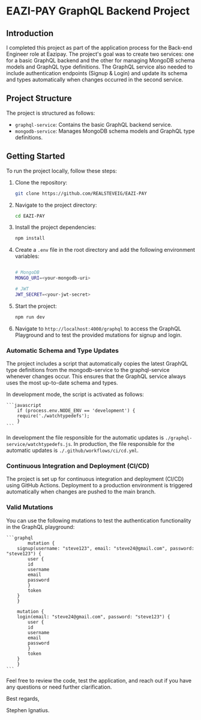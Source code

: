 # EAZI-PAY GraphQL Backend Project

## Introduction

I completed this project as part of the application process for the Back-end Engineer role at Eazipay. The project's goal was to create two services: one for a basic GraphQL backend and the other for managing MongoDB schema models and GraphQL type definitions. The GraphQL service also needed to include authentication endpoints (Signup & Login) and update its schema and types automatically when changes occurred in the second service.

## Project Structure

The project is structured as follows:

- `graphql-service`: Contains the basic GraphQL backend service.
- `mongodb-service`: Manages MongoDB schema models and GraphQL type definitions.

## Getting Started

To run the project locally, follow these steps:

1. Clone the repository:

   ```bash
   git clone https://github.com/REALSTEVEIG/EAZI-PAY

2. Navigate to the project directory:

    ```bash
    cd EAZI-PAY
    ```

3. Install the project dependencies:

    ```bash
    npm install
    ```
4. Create a `.env` file in the root directory and add the following environment variables:

    ```bash

    # MongoDB
    MONGO_URI=<your-mongodb-uri>

    # JWT
    JWT_SECRET=<your-jwt-secret>
    ```

5. Start the project:

    ```bash
    npm run dev
    ```
6. Navigate to `http://localhost:4000/graphql` to access the GraphQL Playground and to test the provided mutations for signup and login.


### Automatic Schema and Type Updates
The project includes a script that automatically copies the latest GraphQL type definitions from the mongodb-service to the graphql-service whenever changes occur. This ensures that the GraphQL service always uses the most up-to-date schema and types.

In development mode, the script is activated as follows: 


    ```javascript
        if (process.env.NODE_ENV == 'development') {
        require('./watchtypedefs');
        }
    ```
In development the file responsible for the automatic updates is `./graphql-service/watchtypedefs.js`. In production, the file responsible for the automatic updates is `./.github/workflows/ci/cd.yml`.


### Continuous Integration and Deployment (CI/CD)
The project is set up for continuous integration and deployment (CI/CD) using GitHub Actions. Deployment to a production environment is triggered automatically when changes are pushed to the main branch.

### Valid Mutations
You can use the following mutations to test the authentication functionality in the GraphQL playground:
    
    ```graphql
            mutation {
        signup(username: "steve123", email: "steve24@gmail.com", password: "steve123") {
            user {
            id
            username
            email
            password
            }
            token
        }
        }

        mutation {
        login(email: "steve24@gmail.com", password: "steve123") {
            user {
            id
            username
            email
            password
            }
            token
        }
        }
    ```

Feel free to review the code, test the application, and reach out if you have any questions or need further clarification.

Best regards,

Stephen Ignatius.
